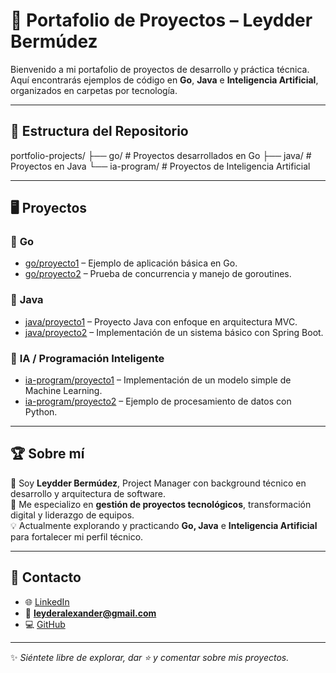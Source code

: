 # 🚀 Portafolio de Proyectos – Leydder Bermúdez  

Bienvenido a mi portafolio de proyectos de desarrollo y práctica técnica.  
Aquí encontrarás ejemplos de código en **Go**, **Java** e **Inteligencia Artificial**, organizados en carpetas por tecnología.  

---

## 📂 **Estructura del Repositorio**

portfolio-projects/
├── go/ # Proyectos desarrollados en Go
├── java/ # Proyectos en Java
└── ia-program/ # Proyectos de Inteligencia Artificial


---

## 🖥️ **Proyectos**

### 🔹 **Go**
- [go/proyecto1](go/proyecto1) – Ejemplo de aplicación básica en Go.
- [go/proyecto2](go/proyecto2) – Prueba de concurrencia y manejo de goroutines.

### 🔹 **Java**
- [java/proyecto1](java/proyecto1) – Proyecto Java con enfoque en arquitectura MVC.
- [java/proyecto2](java/proyecto2) – Implementación de un sistema básico con Spring Boot.

### 🔹 **IA / Programación Inteligente**
- [ia-program/proyecto1](ia-program/proyecto1) – Implementación de un modelo simple de Machine Learning.
- [ia-program/proyecto2](ia-program/proyecto2) – Ejemplo de procesamiento de datos con Python.

---

## 🏆 **Sobre mí**

👋 Soy **Leydder Bermúdez**, Project Manager con background técnico en desarrollo y arquitectura de software.  
📌 Me especializo en **gestión de proyectos tecnológicos**, transformación digital y liderazgo de equipos.  
💡 Actualmente explorando y practicando **Go, Java** e **Inteligencia Artificial** para fortalecer mi perfil técnico.

---

## 🔗 **Contacto**

- 🌐 [LinkedIn](https://www.linkedin.com/in/leydder)  
- 📧 **leyderalexander@gmail.com**  
- 💻 [GitHub](https://github.com/leydder)

---

✨ *Siéntete libre de explorar, dar ⭐ y comentar sobre mis proyectos.*
